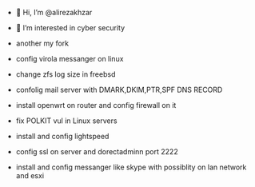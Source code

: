 - 👋 Hi, I’m @alirezakhzar
- 👀 I’m interested in cyber security

- another my fork
- config virola messanger on linux
- change zfs log size in freebsd
- confolig mail server with DMARK,DKIM,PTR,SPF DNS RECORD
- install openwrt on router and config firewall on it
- fix POLKIT vul in Linux servers
- install and config lightspeed
- config ssl on server and dorectadminn port 2222
- install and config messanger like skype with possiblity on lan network and esxi
